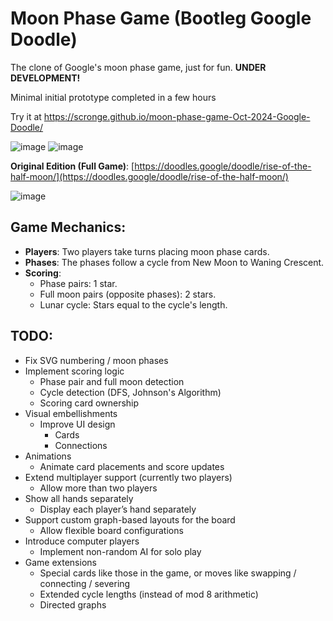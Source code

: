 # Moon Phase Game (Bootleg Google Doodle)

The clone of Google's moon phase game, just for fun. **UNDER DEVELOPMENT!** 

Minimal initial prototype completed in a few hours

Try it at https://scronge.github.io/moon-phase-game-Oct-2024-Google-Doodle/ 

![image](https://github.com/user-attachments/assets/55859a13-a815-4dbc-ae53-0580e1990432)
![image](https://github.com/user-attachments/assets/5b9e5fc1-abae-4079-8580-3be5352324bf)


**Original Edition (Full Game)**: [https://doodles.google/doodle/rise-of-the-half-moon/](https://doodles.google/doodle/rise-of-the-half-moon/)

![image](https://github.com/user-attachments/assets/88f1608e-0a81-4de7-b270-c5510199d920)


## Game Mechanics:
- **Players**: Two players take turns placing moon phase cards.
- **Phases**: The phases follow a cycle from New Moon to Waning Crescent.
- **Scoring**:
  - Phase pairs: 1 star.
  - Full moon pairs (opposite phases): 2 stars.
  - Lunar cycle: Stars equal to the cycle's length.
  
## TODO:
- Fix SVG numbering / moon phases
- Implement scoring logic
   - Phase pair and full moon detection
   - Cycle detection (DFS, Johnson's Algorithm)
   - Scoring card ownership
- Visual embellishments
   - Improve UI design
      - Cards
      - Connections
- Animations
   - Animate card placements and score updates
- Extend multiplayer support (currently two players)
   - Allow more than two players
- Show all hands separately
   - Display each player’s hand separately
- Support custom graph-based layouts for the board
   - Allow flexible board configurations
- Introduce computer players
   - Implement non-random AI for solo play
- Game extensions
   - Special cards like those in the game, or moves like swapping / connecting / severing
   - Extended cycle lengths (instead of mod 8 arithmetic) 
   - Directed graphs
